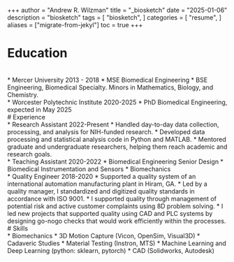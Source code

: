 +++
author = "Andrew R. Wilzman"
title = "_biosketch"
date = "2025-01-06"
description = "biosketch"
tags = [
    "biosketch",
]
categories = [
    "resume",
]
aliases = ["migrate-from-jekyl"]
toc = true
+++

# Education
<br>
* Mercer University 2013 - 2018
	* MSE Biomedical Engineering
	* BSE Engineering, Biomedical Specialty. Minors in Mathematics, Biology, and Chemistry.
<br>
* Worcester Polytechnic Institute 2020-2025
	* PhD Biomedical Engineering, expected in May 2025
<br>
# Experience
<br>
* Research Assistant 2022-Present
	* Handled day-to-day data collection, processing, and analysis for NIH-funded research.
	* Developed data processing and statistical analysis code in Python and MATLAB.
	* Mentored graduate and undergraduate researchers, helping them reach academic and research goals.
<br>
* Teaching Assistant 2020-2022
	* Biomedical Engineering Senior Design
	* Biomedical Instrumentation and Sensors
	* Biomechanics
<br>
* Quality Engineer 2018-2020
	* Supported a quality system of an international automation manufacturing plant in Hiram, GA.
	* Led by a quality manager, I standardized and digitized quality standards in accordance with ISO 9001.
	* I supported quality through management of potential risk and active customer complaints using 8D problem solving.
	* I led new projects that supported quality using CAD and PLC systems by designing go-nogo checks that would work efficiently within the processes.
<br>
# Skills
<br>
* Biomechanics
* 3D Motion Capture (Vicon, OpenSim, Visual3D)
* Cadaveric Studies
* Material Testing (Instron, MTS)
* Machine Learning and Deep Learning (python: sklearn, pytorch)
* CAD (Solidworks, Autodesk)